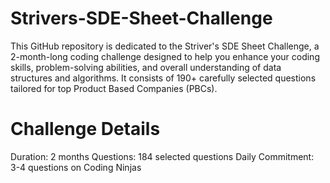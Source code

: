 # Strivers-SDE-Sheet-Challenge
This GitHub repository is dedicated to the Striver's SDE Sheet Challenge, a 2-month-long coding challenge designed to help you enhance your coding skills, problem-solving abilities, and overall understanding of data structures and algorithms. It consists of 190+ carefully selected questions tailored for top Product Based Companies (PBCs).

# Challenge Details
Duration: 2 months
Questions: 184 selected questions
Daily Commitment: 3-4 questions on Coding Ninjas
